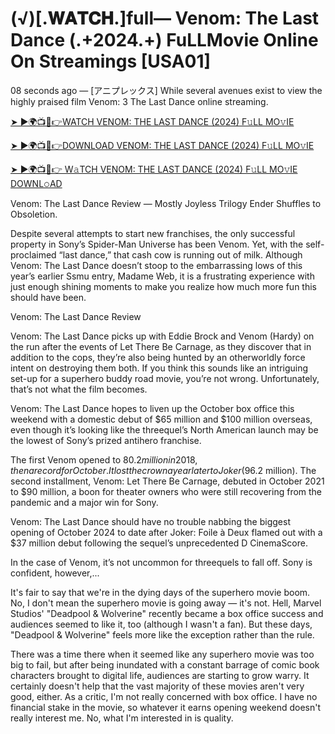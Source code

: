 # (√)[.𝐖𝐀𝐓𝐂𝐇.]full— Venom: The Last Dance (.+2024.+) FuLLMovie Online On Streamings [USA01]
08 seconds ago — [アニプレックス] While several avenues exist to view the highly praised film
Venom: 3 The Last Dance online streaming.

[➤ ►🌍📺📱👉WATCH VENOM: THE LAST DANCE (2024) F𝚞LL MO𝚟IE](https://free-cinematic-universe.blogspot.com/2024/09/free-movie.html)

[➤ ►🌍📺📱👉DOWNLOAD VENOM: THE LAST DANCE (2024) F𝚞LL MO𝚟IE](https://free-cinematic-universe.blogspot.com/2024/09/free-movie.html)

[➤ ►🌍📺📱👉 W𝚊TCH VENOM: THE LAST DANCE (2024) F𝚞LL MO𝚟IE DOWNL𝚘AD](https://free-cinematic-universe.blogspot.com/2024/09/free-movie.html)

Venom: The Last Dance Review — Mostly Joyless Trilogy Ender Shuffles to Obsoletion.

Despite several attempts to start new franchises, the only successful property in Sony’s Spider-Man Universe has been Venom. Yet, with the self-proclaimed “last dance,” that cash cow is running out of milk. Although Venom: The Last Dance doesn’t stoop to the embarrassing lows of this year’s earlier Ssmu entry, Madame Web, it is a frustrating experience with just enough shining moments to make you realize how much more fun this should have been.

Venom: The Last Dance Review

Venom: The Last Dance picks up with Eddie Brock and Venom (Hardy) on the run after the events of Let There Be Carnage, as they discover that in addition to the cops, they’re also being hunted by an otherworldly force intent on destroying them both. If you think this sounds like an intriguing set-up for a superhero buddy road movie, you’re not wrong. Unfortunately, that’s not what the film becomes.


Venom: The Last Dance hopes to liven up the October box office this weekend with a domestic debut of $65 million and $100 million overseas, even though it’s looking like the threequel’s North American launch may be the lowest of Sony’s prized antihero franchise.

The first Venom opened to $80.2 million in 2018, then a record for October. It lost the crown a year later to Joker ($96.2 million). The second installment, Venom: Let There Be Carnage, debuted in October 2021 to $90 million, a boon for theater owners who were still recovering from the pandemic and a major win for Sony.

Venom: The Last Dance should have no trouble nabbing the biggest opening of October 2024 to date after Joker: Foile à Deux flamed out with a $37 million debut following the sequel’s unprecedented D CinemaScore.

In the case of Venom, it’s not uncommon for threequels to fall off. Sony is confident, however,...

It's fair to say that we're in the dying days of the superhero movie boom. No, I don't mean the superhero movie is going away — it's not. Hell, Marvel Studios' "Deadpool & Wolverine" recently became a box office success and audiences seemed to like it, too (although I wasn't a fan). But these days, "Deadpool & Wolverine" feels more like the exception rather than the rule.

There was a time there when it seemed like any superhero movie was too big to fail, but after being inundated with a constant barrage of comic book characters brought to digital life, audiences are starting to grow warry. It certainly doesn't help that the vast majority of these movies aren't very good, either. As a critic, I'm not really concerned with box office. I have no financial stake in the movie, so whatever it earns opening weekend doesn't really interest me. No, what I'm interested in is quality.
